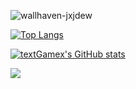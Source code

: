 
![wallhaven-jxjdew](https://github.com/textGamex/textGamex/assets/69706040/1cf2ed85-9ac3-4c1a-a250-00915f5d1313)


[![Top Langs](https://github-readme-stats.vercel.app/api/top-langs/?username=textGamex&layout=donut)](https://github.com/anuraghazra/github-readme-stats)

[![textGamex's GitHub stats](https://github-readme-stats.vercel.app/api?username=textGamex&theme=radical&show_icons=true)](https://github.com/anuraghazra/github-readme-stats)

![](https://count.getloli.com/get/@textGamex.github.readme)
